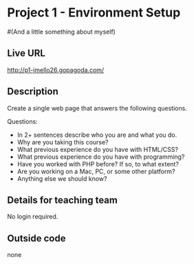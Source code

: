 # Project 1 - Environment Setup 
#(And a little something about myself)  

## Live URL
<http://p1-jmello26.gopagoda.com/>

## Description
Create a single web page that answers the following questions.

Questions:  
* In 2+ sentences describe who you are and what you do.
* Why are you taking this course?
* What previous experience do you have with HTML/CSS?
* What previous experience do you have with programming?
* Have you worked with PHP before? If so, to what extent?
* Are you working on a Mac, PC, or some other platform?
* Anything else we should know?

## Details for teaching team
No login required.

## Outside code
none